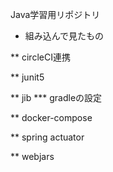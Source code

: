 Java学習用リポジトリ

* 組み込んで見たもの

** circleCI連携

** junit5

** jib
*** gradleの設定

** docker-compose

** spring actuator

** webjars


